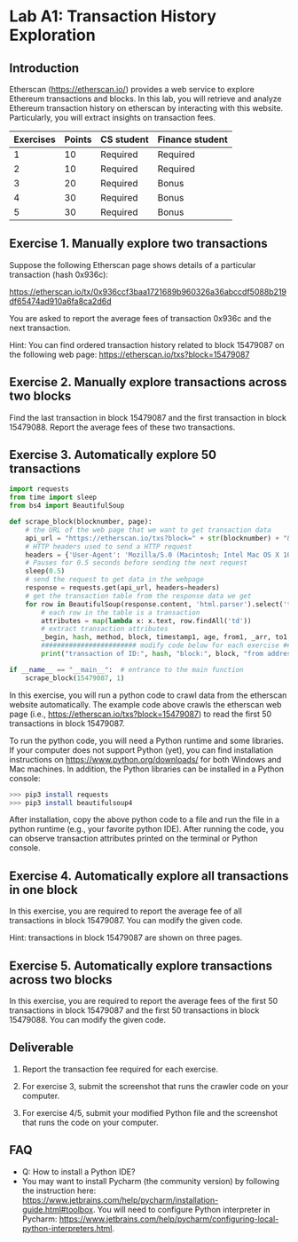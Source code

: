 Lab A1: Transaction History Exploration
===

Introduction
---

Etherscan (https://etherscan.io/) provides a web service to explore Ethereum transactions and blocks. In this lab, you will retrieve and analyze Ethereum transaction history on etherscan by interacting with this website. Particularly, you will extract insights on transaction fees.

| Exercises | Points | CS student | Finance student
| --- | --- | --- | --- |
|  1  | 10 |  Required | Required |
|  2  | 10 | Required | Required |
|  3  | 20 | Required | Bonus |
|  4  | 30 | Required | Bonus |
|  5  | 30 | Required | Bonus |

Exercise 1. Manually explore two transactions
---

Suppose the following Etherscan page shows details of a particular transaction (hash 0x936c):

https://etherscan.io/tx/0x936ccf3baa1721689b960326a36abccdf5088b219df65474ad910a6fa8ca2d6d 

You are asked to report the average fees of transaction 0x936c and the next transaction. 

Hint: You can find ordered transaction history related to block 15479087 on the following web page: https://etherscan.io/txs?block=15479087

Exercise 2. Manually explore transactions across two blocks
---

Find the last transaction in block 15479087 and the first transaction in block 15479088. Report the average fees of these two transactions.


Exercise 3. Automatically explore 50 transactions
---

```python
import requests
from time import sleep
from bs4 import BeautifulSoup

def scrape_block(blocknumber, page):
    # the URL of the web page that we want to get transaction data
    api_url = "https://etherscan.io/txs?block=" + str(blocknumber) + "&p="+str(page)
    # HTTP headers used to send a HTTP request
    headers = {'User-Agent': 'Mozilla/5.0 (Macintosh; Intel Mac OS X 10.15; rv:72.0) Gecko/20100101 Firefox/72.0'}
    # Pauses for 0.5 seconds before sending the next request
    sleep(0.5)
    # send the request to get data in the webpage
    response = requests.get(api_url, headers=headers)
    # get the transaction table from the response data we get
    for row in BeautifulSoup(response.content, 'html.parser').select('table.table-hover tbody tr'):
        # each row in the table is a transaction
        attributes = map(lambda x: x.text, row.findAll('td'))
        # extract transaction attributes
        _begin, hash, method, block, timestamp1, age, from1, _arr, to1, value1, txnfee, burnfee = attributes
        ######################## modify code below for each exercise #######################
        print("transaction of ID:", hash, "block:", block, "from address", from1, "toaddress", to1, "transaction fee",txnfee)

if __name__ == "__main__":  # entrance to the main function
    scrape_block(15479087, 1)
```

In this exercise, you will run a python code to crawl data from the etherscan website automatically. The example code above crawls the etherscan web page  (i.e., https://etherscan.io/txs?block=15479087) to read the first 50 transactions in block 15479087.

To run the python code, you will need a Python runtime and some libraries. If your computer does not support Python (yet), you can find installation instructions on
https://www.python.org/downloads/ for both Windows and Mac machines. In addition, the Python libraries can be installed in a Python console: 

```bash
>>> pip3 install requests
>>> pip3 install beautifulsoup4
```

After installation, copy the above python code to a file and run the file in a python runtime (e.g., your favorite python IDE). After running the code, you can observe transaction attributes printed on the terminal or Python console.

Exercise 4. Automatically explore all transactions in one block
---

In this exercise, you are required to report the average fee of all transactions in block 15479087. You can modify the given code.

Hint: transactions in block 15479087 are shown on three pages.

Exercise 5. Automatically explore transactions across two blocks
---

In this exercise, you are required to report the average fees of the first 50 transactions in block 15479087 and the first 50 transactions in block 15479088. You can modify the given code.

Deliverable
---

1. Report the transaction fee required for each exercise.
 
2. For exercise 3, submit the screenshot that runs the crawler code on your computer.

3. For exercise 4/5, submit your modified Python file and the screenshot that runs the code on your computer.

FAQ
---

- Q: How to install a Python IDE?
- You may want to install Pycharm (the community version) by following the instruction here: https://www.jetbrains.com/help/pycharm/installation-guide.html#toolbox. You will need to configure Python interpreter in Pycharm: https://www.jetbrains.com/help/pycharm/configuring-local-python-interpreters.html.


